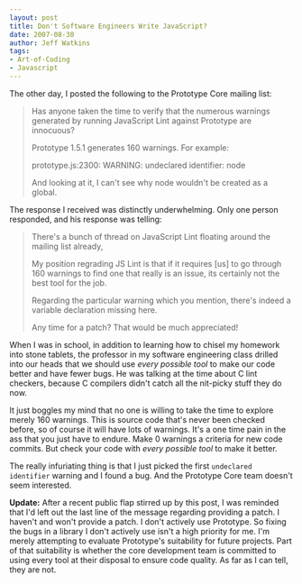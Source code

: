 ```yaml
---
layout: post
title: Don't Software Engineers Write JavaScript?
date: 2007-08-30
author: Jeff Watkins
tags:
- Art-of-Coding
- Javascript
---
```


The other day, I posted the following to the Prototype Core mailing list:

>Has anyone taken the time to verify that the numerous warnings  
>generated by running JavaScript Lint against Prototype are innocuous?
>
>Prototype 1.5.1 generates 160 warnings. For example:
>
>prototype.js:2300: WARNING: undeclared identifier: node
>
>And looking at it, I can't see why node wouldn't be created as a global.

The response I received was distinctly underwhelming. Only one person responded, and his response was telling:

>There's a bunch of thread on JavaScript Lint floating around the
>mailing list already,
>
>My position regrading JS Lint is that if it requires [us] to go through 160
>warnings to find one that really is an issue, its certainly not the
>best tool for the job.
>
>Regarding the particular warning which you mention, there's indeed a
>variable declaration missing here.
>
>Any time for a patch? That would be much appreciated!

When I was in school, in addition to learning how to chisel my homework into stone tablets, the professor in my software engineering class drilled into our heads that we should use _every possible tool_ to make our code better and have fewer bugs. He was talking at the time about C lint checkers, because C compilers didn't catch all the nit-picky stuff they do now.

It just boggles my mind that no one is willing to take the time to explore merely 160 warnings. This is source code that's never been checked before, so of course it will have lots of warnings. It's a one time pain in the ass that you just have to endure. Make 0 warnings a criteria for new code commits. But check your code with _every possible tool_ to make it better.

The really infuriating thing is that I just picked the first `undeclared identifier` warning and I found a bug. And the Prototype Core team doesn't seem interested.

**Update:** After a recent public flap stirred up by this post, I was reminded that I'd left out the last line of the message regarding providing a patch. I haven't and won't provide a patch. I don't actively use Prototype. So fixing the bugs in a library I don't actively use isn't a high priority for me. I'm merely attempting to evaluate Prototype's suitability for future projects. Part of that suitability is whether the core development team is committed to using every tool at their disposal to ensure code quality. As far as I can tell, they are not.

